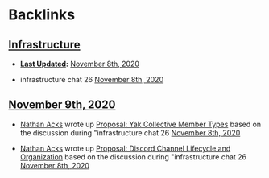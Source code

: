 
# Backlinks
## [Infrastructure](<Infrastructure.md>)
- **[Last Updated](<Last Updated.md>):** [November 8th, 2020](<November 8th, 2020.md>)

- infrastructure chat 26 [November 8th, 2020](<November 8th, 2020.md>)

## [November 9th, 2020](<November 9th, 2020.md>)
- [Nathan Acks](<Nathan Acks.md>) wrote up [Proposal: Yak Collective Member Types](<Proposal: Yak Collective Member Types.md>) based on  the discussion during "infrastructure chat 26 [November 8th, 2020](<November 8th, 2020.md>)

- [Nathan Acks](<Nathan Acks.md>) wrote up [Proposal: Discord Channel Lifecycle and Organization](<Proposal: Discord Channel Lifecycle and Organization.md>) based on  the discussion during "infrastructure chat 26 [November 8th, 2020](<November 8th, 2020.md>)

